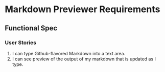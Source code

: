 # Markdown Previewer Requirements


## Functional Spec

### User Stories

1. I can type Github-flavored Markdown into a text area.
2. I can see preview of the output of my markdown that is updated as I type.
